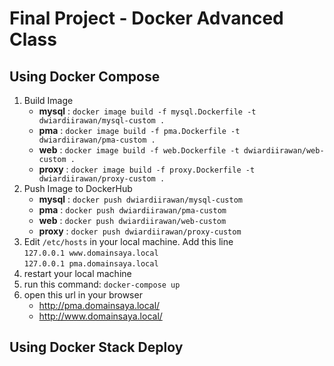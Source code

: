 # Final Project - Docker Advanced Class

## **Using Docker Compose**

1) Build Image
   * **mysql**  : `docker image build -f mysql.Dockerfile -t dwiardiirawan/mysql-custom .`
   * **pma**    : `docker image build -f pma.Dockerfile -t dwiardiirawan/pma-custom .`
   * **web**    : `docker image build -f web.Dockerfile -t dwiardiirawan/web-custom .`
   * **proxy**  : `docker image build -f proxy.Dockerfile -t dwiardiirawan/proxy-custom .`
2) Push Image to DockerHub
   * **mysql**  : `docker push dwiardiirawan/mysql-custom`
   * **pma**    : `docker push dwiardiirawan/pma-custom` 
   * **web**    : `docker push dwiardiirawan/web-custom` 
   * **proxy**  : `docker push dwiardiirawan/proxy-custom` 
3) Edit `/etc/hosts` in your local machine. Add this line <br />
   `127.0.0.1 www.domainsaya.local` <br />
   `127.0.0.1 pma.domainsaya.local`
4) restart your local machine
5) run this command: `docker-compose up`
6) open this url in your browser
   * http://pma.domainsaya.local/
   * http://www.domainsaya.local/

## **Using Docker Stack Deploy**

